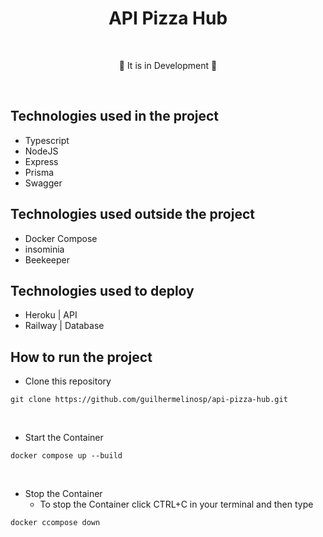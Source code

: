 # <div align="center"> API Pizza Hub </div>

</br>

<div align="center">
<p>🚧 It is in Development 🚧</p>
</div>

</br>

## Technologies used in the project

- Typescript
- NodeJS
- Express
- Prisma
- Swagger

## Technologies used outside the project

- Docker Compose
- insominia
- Beekeeper

## Technologies used to deploy

- Heroku | API
- Railway | Database

## How to run the project

- Clone this repository

```shell
git clone https://github.com/guilhermelinosp/api-pizza-hub.git
```
</br>

- Start the Container

```shell
docker compose up --build
```
</br>

- Stop the Container
	- To stop the Container click CTRL+C in your terminal and then type

```shell
docker ccompose down
```
